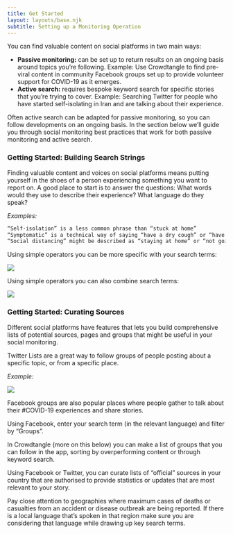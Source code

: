 ```yaml
---
title: Get Started
layout: layouts/base.njk
subtitle: Setting up a Monitoring Operation
---
```


You can find valuable content on social platforms in two main ways:

- **Passive monitoring:** can be set up to return results on an ongoing basis around topics you’re following. Example: Use Crowdtangle to find pre-viral content in community Facebook groups set up to provide volunteer support for COVID-19 as it emerges.
- **Active search:** requires bespoke keyword search for specific stories that you’re trying to cover. Example: Searching Twitter for people who have started self-isolating in Iran and are talking about their experience.

Often active search can be adapted for passive monitoring, so you can follow developments on an ongoing basis. In the section below we’ll guide you through social monitoring best practices that work for both passive monitoring and active search.

### Getting Started: Building Search Strings
Finding valuable content and voices on social platforms means putting yourself in the shoes of a person experiencing something you want to report on. A good place to start is to answer the questions: What words would they use to describe their experience? What language do they speak?

_Examples:_

```bash
“Self-isolation” is a less common phrase than “stuck at home”
“Symptomatic” is a technical way of saying “have a dry cough” or “have a high fever”
“Social distancing” might be described as “staying at home” or “not going out”
```

Using simple operators you can be more specific with your search terms:

<img src="/images/operators2.jpeg" class="center, responsive">

Using simple operators you can also combine search terms:

<img src="/images/operators.jpeg" class="center, responsive">

### Getting Started: Curating Sources
Different social platforms have features that lets you build comprehensive lists of potential sources, pages and groups that might be useful in your social monitoring.

Twitter Lists are a great way to follow groups of people posting about a specific topic, or from a specific place. 

_Example:_

<a href="https://twitter.com/i/lists/1233373419640623104"><img src="/images/TwitterList.png" class="center, responsive"></a>

Facebook groups are also popular places where people gather to talk about their #COVID-19 experiences and share stories.

Using Facebook, enter your search term (in the relevant language) and filter by “Groups”. 

In Crowdtangle (more on this below) you can make a list of groups that you can follow in the app, sorting by overperforming content or through keyword search.

Using Facebook or Twitter, you can curate lists of “official” sources in your country that are authorised to provide statistics or updates that are most relevant to your story.  

Pay close attention to geographies where maximum cases of deaths or casualties from an accident or disease outbreak are being reported. If there is a local language that’s spoken in that region make sure you are considering that language while drawing up key search terms.

